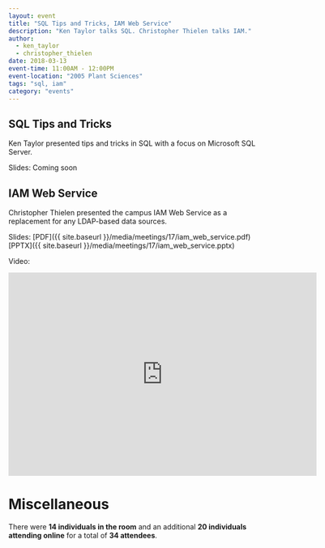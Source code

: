 ```yaml
---
layout: event
title: "SQL Tips and Tricks, IAM Web Service"
description: "Ken Taylor talks SQL. Christopher Thielen talks IAM."
author:
  - ken_taylor
  - christopher_thielen
date: 2018-03-13
event-time: 11:00AM - 12:00PM
event-location: "2005 Plant Sciences"
tags: "sql, iam"
category: "events"
---
```


## SQL Tips and Tricks

Ken Taylor presented tips and tricks in SQL with a focus on Microsoft SQL Server.

Slides: Coming soon

## IAM Web Service

Christopher Thielen presented the campus IAM Web Service as a replacement for any LDAP-based data sources.

Slides: [PDF]({{ site.baseurl }}/media/meetings/17/iam_web_service.pdf) [PPTX]({{ site.baseurl }}/media/meetings/17/iam_web_service.pptx)

Video:

<iframe id="kaltura_player" class="video-frame" src="https://cdnapisec.kaltura.com/p/1770401/sp/177040100/embedIframeJs/uiconf_id/29032722/partner_id/1770401?iframeembed=true&playerId=kaltura_player&entry_id=0_5y26dczt&flashvars[mediaProtocol]=rtmp&amp;flashvars[streamerType]=rtmp&amp;flashvars[streamerUrl]=rtmp://www.kaltura.com:1935&amp;flashvars[rtmpFlavors]=1&amp;flashvars[localizationCode]=en&amp;flashvars[leadWithHTML5]=true&amp;flashvars[sideBarContainer.plugin]=true&amp;flashvars[sideBarContainer.position]=left&amp;flashvars[sideBarContainer.clickToClose]=true&amp;flashvars[chapters.plugin]=true&amp;flashvars[chapters.layout]=vertical&amp;flashvars[chapters.thumbnailRotator]=false&amp;flashvars[streamSelector.plugin]=true&amp;flashvars[EmbedPlayer.SpinnerTarget]=videoHolder&amp;flashvars[dualScreen.plugin]=true&amp;&wid=0_bjqr3gwu" width="608" height="402" allowfullscreen webkitallowfullscreen mozAllowFullScreen frameborder="0" title="Kaltura Player"></iframe>

# Miscellaneous

There were **14 individuals in the room** and an additional **20 individuals attending online** for a total of **34 attendees**.
